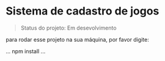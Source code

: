 <h1> Sistema de cadastro de jogos </h1>

> Status do projeto: Em desevolvimento 

para rodar esse projeto na sua máquina, por favor digite:

...
npm install
...
